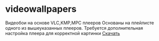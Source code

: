 # videowallpapers
Видеобои на основе VLC,KMP,MPC плееров
Основаны на плейлисте одного из вышеуказанных плееров.
Требуется дополнительная настройка плеера для корректной картинки
[Скачать](https://disk.yandex.ru/d/OWRGNWu4Fz3FNg)
